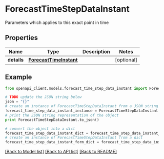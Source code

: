 # ForecastTimeStepDataInstant

Parameters which applies to this exact point in time

## Properties

Name | Type | Description | Notes
------------ | ------------- | ------------- | -------------
**details** | [**ForecastTimeInstant**](ForecastTimeInstant.md) |  | [optional] 

## Example

```python
from openapi_client.models.forecast_time_step_data_instant import ForecastTimeStepDataInstant

# TODO update the JSON string below
json = "{}"
# create an instance of ForecastTimeStepDataInstant from a JSON string
forecast_time_step_data_instant_instance = ForecastTimeStepDataInstant.from_json(json)
# print the JSON string representation of the object
print ForecastTimeStepDataInstant.to_json()

# convert the object into a dict
forecast_time_step_data_instant_dict = forecast_time_step_data_instant_instance.to_dict()
# create an instance of ForecastTimeStepDataInstant from a dict
forecast_time_step_data_instant_form_dict = forecast_time_step_data_instant.from_dict(forecast_time_step_data_instant_dict)
```
[[Back to Model list]](../README.md#documentation-for-models) [[Back to API list]](../README.md#documentation-for-api-endpoints) [[Back to README]](../README.md)



